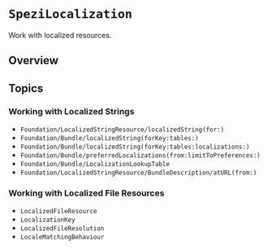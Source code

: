 # ``SpeziLocalization``

Work with localized resources.

## Overview



## Topics

### Working with Localized Strings
- ``Foundation/LocalizedStringResource/localizedString(for:)``
- ``Foundation/Bundle/localizedString(forKey:tables:)``
- ``Foundation/Bundle/localizedString(forKey:tables:localizations:)``
- ``Foundation/Bundle/preferredLocalizations(from:limitToPreferences:)``
- ``Foundation/Bundle/LocalizationLookupTable``
- ``Foundation/LocalizedStringResource/BundleDescription/atURL(from:)``

### Working with Localized File Resources
- ``LocalizedFileResource``
- ``LocalizationKey``
- ``LocalizedFileResolution``
- ``LocaleMatchingBehaviour``

